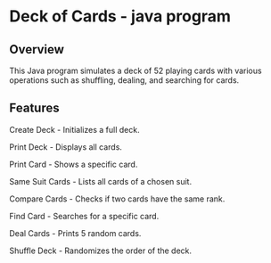 # Deck of Cards - java program

Overview
-------------------------------------------------------------------------------------------------------------------------------------------------------------------------------------------------------------------------------------------------
This Java program simulates a deck of 52 playing cards with various operations such as shuffling, dealing, and searching for cards.

Features
-------------------------------------------------------------------------------------------------------------------------------------------------------------------------------------------------------------------------------------------------
Create Deck - Initializes a full deck.<br/>

Print Deck - Displays all cards.<br/>

Print Card - Shows a specific card.<br/>

Same Suit Cards - Lists all cards of a chosen suit.<br/>

Compare Cards - Checks if two cards have the same rank.<br/>

Find Card - Searches for a specific card.<br/>

Deal Cards - Prints 5 random cards.<br/>

Shuffle Deck - Randomizes the order of the deck.<br/>

